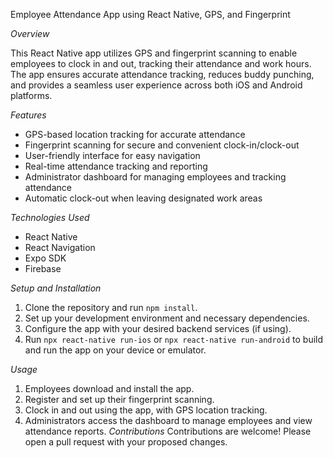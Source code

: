 
Employee Attendance App using React Native, GPS, and Fingerprint

_Overview_

This React Native app utilizes GPS and fingerprint scanning to enable employees to clock in and out, tracking their attendance and work hours. The app ensures accurate attendance tracking, reduces buddy punching, and provides a seamless user experience across both iOS and Android platforms.

_Features_

- GPS-based location tracking for accurate attendance
- Fingerprint scanning for secure and convenient clock-in/clock-out
- User-friendly interface for easy navigation
- Real-time attendance tracking and reporting
- Administrator dashboard for managing employees and tracking attendance
- Automatic clock-out when leaving designated work areas

_Technologies Used_

- React Native
- React Navigation
- Expo SDK
- Firebase 

_Setup and Installation_

1. Clone the repository and run `npm install`.
2. Set up your development environment and necessary dependencies.
3. Configure the app with your desired backend services (if using).
4. Run `npx react-native run-ios` or `npx react-native run-android` to build and run the app on your device or emulator.

_Usage_

1. Employees download and install the app.
2. Register and set up their fingerprint scanning.
3. Clock in and out using the app, with GPS location tracking.
4. Administrators access the dashboard to manage employees and view attendance reports.
_Contributions_
Contributions are welcome! Please open a pull request with your proposed changes.
